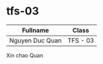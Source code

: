 # tfs-03

|     Fullname    |    Class     |
|-----------------|--------------|
| Nguyen Duc Quan |   TFS - 03   |

Xin chao Quan